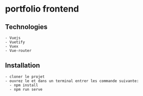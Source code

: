 # portfolio frontend

## Technologies
    - Vuejs
    - Vuetify
    - Vuex
    - Vue-router

## Installation 
    - cloner le projet
    - ouvrez le et dans un terminal entrer les commande suivante:
      - npm install
      - npm run serve

